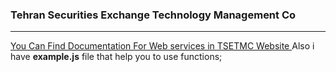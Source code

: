 ### Tehran Securities Exchange Technology Management Co
----
[You Can Find Documentation For Web services in TSETMC Website ](http://cdn.tsetmc.com/Site.aspx?ParTree=11141111)
Also i have **example.js** file that help you to use functions;
